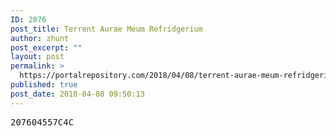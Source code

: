 ```yaml
---
ID: 2076
post_title: Terrent Aurae Meum Refridgerium
author: zhunt
post_excerpt: ""
layout: post
permalink: >
  https://portalrepository.com/2018/04/08/terrent-aurae-meum-refridgerium/
published: true
post_date: 2018-04-08 09:50:13
---
```

<pre>207604557C4C</pre>